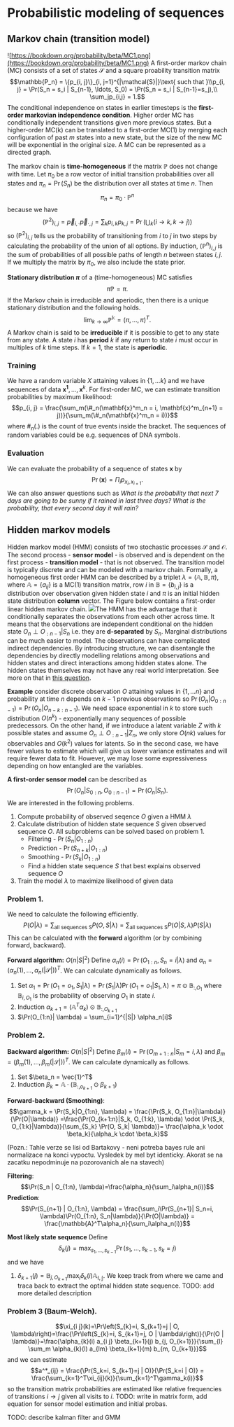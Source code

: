 ﻿# Probabilistic modeling of sequences

## Markov chain (transition model)

![https://bookdown.org/probability/beta/MC1.png](https://bookdown.org/probability/beta/MC1.png)
A first-order markov chain (MC) consists of a set of states $\mathcal{S}$ and a square proability transition matrix 
$$\mathbb{P_n} = \{p_{i, j}\}_{i, j=1}^{|\mathcal{S}|}\text{ such that }\\p_{i, j} = \Pr(S_n = s_i | S_{n-1}, \ldots, S_0) = \Pr(S_n = s_i | S_{n-1}=s_j),\\ \sum_jp_{i,j} = 1.$$ The conditional independence on states in earlier timesteps is the **first-order markovian independence condition**. Higher order MC has conditionally independent transitions given more previous states. But a higher-order MC(k) can be translated to a first-order MC(1) by merging each configuration of past $m$ states into a new state, but the size of the new MC will be exponential in the original size.  A MC can be represented as a directed graph.

The markov chain is **time-homogeneous** if the matrix $\mathbb{P}$ does not change with time. Let $\pi_0$ be a row vector of initial transition probabilities over all states and $\pi_n = \Pr(S_n)$ be the distribution over all states at time $n$. Then
$$\pi_n= \pi_0 \cdot \mathbb{P}^n$$ because we have
$$(\mathbb{P}^2)_{i, j} = \vec{p}_{i, \cdot} \vec{p}_{\cdot, j} = \sum_k p_{i, k}p_{k, j} = \Pr \left(\bigcup_k (i \rightarrow k, k\rightarrow j) \right)$$ so $(\mathbb{P}^2)_{i, j}$ tells us the probability of transitioning from $i$ to $j$ in two steps by calculating the probability of the union of all options. By induction, $(\mathbb{P}^n)_{i, j}$ is the sum of probabilities of all possible paths of length $n$ between states $i, j$.  If we multiply the matrix by $\pi_0$, we also include the state prior.

**Stationary distribution $\pi$** of a (time-homogeneous) MC satisfies $$\pi\mathbb{P} = \pi.$$  If the Markov chain is irreducible and aperiodic, then there is a unique stationary distribution and the following holds. $$\lim_{k \rightarrow \infty} \mathbb{P^k} = (\pi, \ldots, \pi)^T.$$ A Markov chain is said to be **irreducible** if it is possible to get to any state from any state. A state $i$ has **period**  $k$ if any return to state  $i$  must occur in multiples of  $k$ time steps. If $k=1$, the state is **aperiodic**.

### Training
We have a random variable $X$ attaining values in $\{1, \ldots k\}$ and we have sequences of data $\mathbf{x^1}, \dots, \mathbf{x}^k$. For first-order MC, we can estimate transition probabilities by maximum likelihood: $$p_{i, j} = \frac{\sum_m(\#_n(\mathbf{x}^m_n = i, \mathbf{x}^m_{n+1} = j))}{\sum_m(\#_n(\mathbf{x}^m_n = i))}$$ where $\#_n(.)$ is the count of true events inside the bracket. The sequences of random variables could be e.g. sequences of DNA symbols. 

### Evaluation
We can evaluate the probability of a sequence of states $\mathbf{x}$ by $$\Pr(\mathbf{x}) = \Pi_i p_{x_i, x_{i+1}}.$$ We can also answer questions such as *What is the probability that next 7 days are going to be sunny if it rained in last three days? What is the probability, that every second day it will rain?*

## Hidden markov models
Hidden markov model (HMM) consists of two stochastic processes  $\mathcal{S}$ and $\mathcal{O}$. 
The second process - **sensor model** - is observed and is dependent on the first process - **transition model** - that is not observed. The transition model is typically discrete and can be modeled with a markov chain. Formally, a homogeneous first order HMM can be described by a triplet  $\lambda=(\mathbb{A}, \mathbb{B}, \pi)$, where $\mathbb{A}= \{a_{ij}\}$ is a MC(1) transition matrix, row $i$ in $\mathbb{B}=\{b_{i, j}\}$ is a distribution over observation given hidden state $i$ and $\pi$ is an initial hidden state distribution **column** vector.  The Figure below contains a first-order linear hidden markov chain.
![](https://www.mdpi.com/jrfm/jrfm-12-00168/article_deploy/html/images/jrfm-12-00168-g001.png)The HMM has the advantage that it conditionally separates the observations from each other across time. It means that the observations are independent conditional on the hidden state $O_n \perp O_{:n-1} | S_n$ i.e. they are **d-separated** by $S_n$. Marginal distributions can be much easier to model. The observations can have complicated indirect dependencies. By introducing structure, we can disentangle the dependencies by directly modelling relations among observations and hidden states and direct interactions among hidden states alone. The hidden states themselves may not have any real world interpretation. 
See more on that in [this question](https://stats.stackexchange.com/questions/428902/what-is-the-benefit-of-latent-variables/432740#432740).

**Example** consider discrete observation $O$ attaining values in $\{1, \ldots n\}$ and probability at time $n$ depends on $k-1$ previous observations so $\Pr(O_n|O_{0:n-1}) = \Pr(O_n|O_{n-k:n-1})$. We need space exponential in $k$ to store such distribution $O(n^k)$ - exponentially many sequences of possible predecessors. On the other hand, if we introduce a latent variable $Z$ with $k$ possible states and assume $O_n \perp O_{:n-1} | Z_n$, we only store $O(nk)$ values for observables and $O(k^2)$ values for latents. So in the second case, we have fewer values to estimate which will give us lower variance estimates and will require fewer data to fit. However, we may lose some expressiveness depending on how entangled are the variables.

**A first-order sensor model** can be described as $$\Pr(O_n | S_{0:n}, O_{0:n-1}) = \Pr(O_n | S_n).$$ We are interested in the following problems.
1. Compute probability of observed seqence $O$ given a HMM $\lambda$
2. Calculate distribution of hidden state sequence $S$ given observed sequence $O$. All subproblems can be solved based on problem 1.
	- Filtering - $\Pr(S_n|O_{1:n})$
	- Prediction - $\Pr(S_{n+k}|O_{1:n})$
	- Smoothing - $\Pr(S_k|O_{1:n})$
	- Find a hidden state sequence $S$ that best explains observed sequence $O$
4. Train the model $\lambda$ to maximize likelihood of given data

### Problem 1.
We need to calculate the following efficiently. 
$$P(O|\lambda) = \sum_{\text{all sequences S}} P(O,S|\lambda) = \sum_{\text{all sequences S}} P(O|S, \lambda)P(S|\lambda)$$ This can be calculated with the **forward** algorithm (or by combining forward, backward).

**Forward algorithm:** $O(n|S|^2)$
Define $\alpha_n(i) = \Pr(O_{1:n}, S_n=i | \lambda)$ and $\alpha_n=(\alpha_n(1), \ldots, \alpha_n(|\mathcal{S}|))^T$. We can calculate dynamically as follows.
1. Set $\alpha_1 = \Pr(O_{1}=o_1, S_1 | \lambda) = \Pr(S_1 | \lambda) \Pr(O_{1}=o_1| S_1, \lambda)  = \pi \odot \mathbb{B}_{:, O_1}$ 
  where $\mathbb{B}_{i, O_1}$ is the probability of observing $O_1$ in state $i$.
2. Induction $\alpha_{k+1} = (\mathbb{A}^T\alpha_k) \odot \mathbb{B}_{:, O_{k+1}}$
3. $\Pr(O_{1:n}| \lambda) = \sum_{i=1}^{|S|} \alpha_n[i]$

### Problem 2.

**Backward algorithm:** $O(n|S|^2)$
Define $\beta_m(i) = \Pr(O_{m+1:n} | S_m=i, \lambda)$ and $\beta_m=(\beta_m(1), \ldots, \beta_m(|\mathcal{S}|))^T$. We can calculate dynamically as follows.
1. Set $\beta_n = \vec{1}^T$
2. Induction $\beta_{k} = \mathbb{A} \cdot( \mathbb{B}_{:, o_{k+1}} \odot \beta_{k+1})$

**Forward-backward (Smoothing)**:
$$\gamma_k = \Pr(S_k|O_{1:n}, \lambda) = \frac{\Pr(S_k, O_{1:n}|\lambda)}{\Pr(O|\lambda)} =\frac{\Pr(O_{k+1:n}|S_k, O_{1:k}, \lambda) \odot \Pr(S_k, O_{1:k}|\lambda)}{\sum_{S_k} \Pr(O, S_k| \lambda)}= \frac{\alpha_k \odot \beta_k}{\alpha_k \cdot \beta_k}$$

(Pozn.: Tahle verze se lisi od Bartakovy - neni potreba bayes rule ani normalizace na konci vypoctu. Vysledek by mel byt identicky. Akorat se na zacatku nepodminuje na pozorovanich ale na stavech)

**Filtering**: $$\Pr(S_n | O_{1:n}, \lambda)=\frac{\alpha_n}{\sum_i\alpha_n(i)}$$
**Prediction**: $$\Pr(S_{n+1} | O_{1:n}, \lambda) = \frac{\sum_i\Pr(S_{n+1}| S_n=i, \lambda)\Pr(O_{1:n}, S_n|\lambda)}{\Pr(O|\lambda)} = \frac{\mathbb{A}^T\alpha_n}{\sum_i\alpha_n(i)}$$

**Most likely state sequence**
Define $$\delta_k(j) = \max_{s_1, \ldots, s_{k-1}} \Pr(s_1, \ldots ,s_{k-1}, s_k=j)$$ and we have 
1. $\delta_{k+1}(j) = \mathbb{B}_{j, O_{k+1}}\max_i\delta_k(i)\mathbb{A_{i, j}}$. 
We keep track from where we came and traca back to extract the optimal hidden state sequence. TODO: add more detailed description

### Problem 3 (Baum-Welch).

$$\xi_{i j}(k)=\Pr\left(S_{k}=i, S_{k+1}=j | O, \lambda\right)=\frac{\Pr\left(S_{k}=i, S_{k+1}=j, O | \lambda\right)}{\Pr(O | \lambda)}=\frac{\alpha_{k}(i) a_{i j} \beta_{k+1}(j) b_{j, O_{k+1}}}{\sum_{l} \sum_m \alpha_{k}(l) a_{lm} \beta_{k+1}(m) b_{m, O_{k+1}}}$$ and we can estimate $$a^*_{ij} = \frac{\Pr(S_k=i, S_{k+1}=j | O)}{\Pr(S_k=i | O)} = \frac{\sum_{k=1}^T\xi_{ij}(k)}{\sum_{k=1}^T\gamma_k(i)}$$ so the transition matrix probabilities are estimated like relative frequencies of transitions $i \rightarrow j$ given all visits to $i$. TODO: write in matrix form, add equation for sensor model estimation and initial probas.

TODO: describe kalman filter and GMM 
